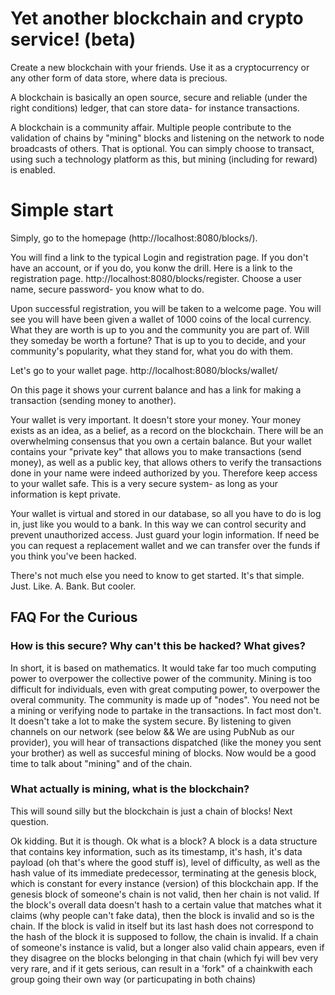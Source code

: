 # Yet another blockchain and crypto service! (beta)

Create a new blockchain with your friends. Use it as a cryptocurrency or any other form of data store, where data is precious. 

A blockchain is basically an open source, secure and reliable (under the right conditions) ledger, that can store data- for instance transactions. 

A blockchain is a community affair. Multiple people contribute to the validation of chains by "mining" blocks and listening on the network to node broadcasts of others. That is optional. You can simply choose to transact, using such a technology platform as this, but mining (including for reward) is enabled. 

# Simple start

Simply, go to the homepage (http://localhost:8080/blocks/). 

You will find a link to the typical Login and registration page. If you don't have an account, or if you do, you konw the drill. Here is a link to the registration page. http://localhost:8080/blocks/register. Choose a user name, secure password- you know what to do. 

Upon successful registration, you will be taken to a welcome page. You will see you will have been given a wallet of 1000 coins of the local currency. What they are worth is up to you and the community you are part of. Will they someday be worth a fortune? That is up to you to decide, and your community's popularity, what they stand for, what you do with them.

Let's go to your wallet page. http://localhost:8080/blocks/wallet/

On this page it shows your current balance and has a link for making a transaction (sending money to another). 

Your wallet is very important. It doesn't store your money. Your money exists as an idea, as a belief, as a record on the blockchain. There will be an overwhelming consensus that you own a certain balance. But your wallet contains your "private key" that allows you to make transactions (send money), as well as a public key, that allows others to verify the transactions done in your name were indeed authorized by you. Therefore keep access to your wallet safe. This is a very secure system- as long as your information is kept private. 

Your wallet is virtual and stored in our database, so all you have to do is log in, just like you would to a bank. In this way we can control security and prevent unauthorized access. Just guard your login information. If need be you can request a replacement wallet and we can transfer over the funds if you think you've been hacked. 

There's not much else you need to know to get started. It's that simple. Just. Like. A. Bank. But cooler. 

## FAQ For the Curious

### How is this secure? Why can't this be hacked? What gives? 

In short, it is based on mathematics. It would take far too much computing power to overpower the collective power of the community. Mining is too difficult for individuals, even with great computing power, to overpower the overal community. The community is made up of "nodes". You need not be a mining or verifying node to partake in the transactions. In fact most don't. It doesn't take a lot to make the system secure. By listening to given channels on our network (see below && We are using PubNub as our provider), you will hear of transactions dispatched (like the money you sent your brother) as well as succesful mining of blocks. Now would be a good time to talk about "mining" and of the chain. 

### What actually is mining, what is the blockchain? 

This will sound silly but the blockchain is just a chain of blocks! Next question. 

Ok kidding. But it is though. Ok what is a block? A block is a data structure that contains key information, such as its timestamp, it's hash, it's data payload (oh that's where the good stuff is), level of difficulty, as well as the hash value of its immediate predecessor, terminating at the genesis block, which is constant for every instance (version) of this blockchain app. If the genesis block of someone's chain is not valid, then her chain is not valid. If the block's overall data doesn't hash to a certain value that matches what it claims (why people can't fake data), then the block is invalid and so is the chain. If the block is valid in itself but its last hash does not correspond to the hash of the block it is supposed to follow, the chain is invalid. If a chain of someone's instance is valid, but a longer also valid chain appears, even if they disagree on the blocks belonging in that chain (which fyi will bev very very rare, and if it gets serious, can result in a 'fork" of a chainkwith each group going their own way (or particupating in both chains)


